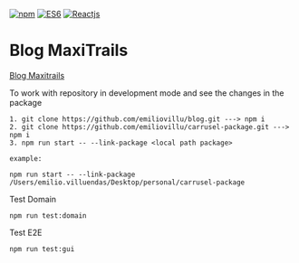 [![npm](https://github.com/oscmedgon/logo-images/blob/master/logos/npm.png)](https://www.npmjs.com)
[![ES6](https://github.com/oscmedgon/logo-images/blob/master/logos/es6.png)](http://www.ecma-international.org/ecma-262/6.0/)
[![Reactjs](https://video-react.js.org/assets/logo.png)](https://reactjs.org/)

# Blog MaxiTrails

[Blog Maxitrails](https://blogmaxitrail.surge.sh/)

To work with repository in development mode and see the changes in the package

```
1. git clone https://github.com/emiliovillu/blog.git ---> npm i
2. git clone https://github.com/emiliovillu/carrusel-package.git ---> npm i
3. npm run start -- --link-package <local path package>

example:

npm run start -- --link-package /Users/emilio.villuendas/Desktop/personal/carrusel-package
```

Test Domain

```
npm run test:domain
```

Test E2E

```
npm run test:gui
```
